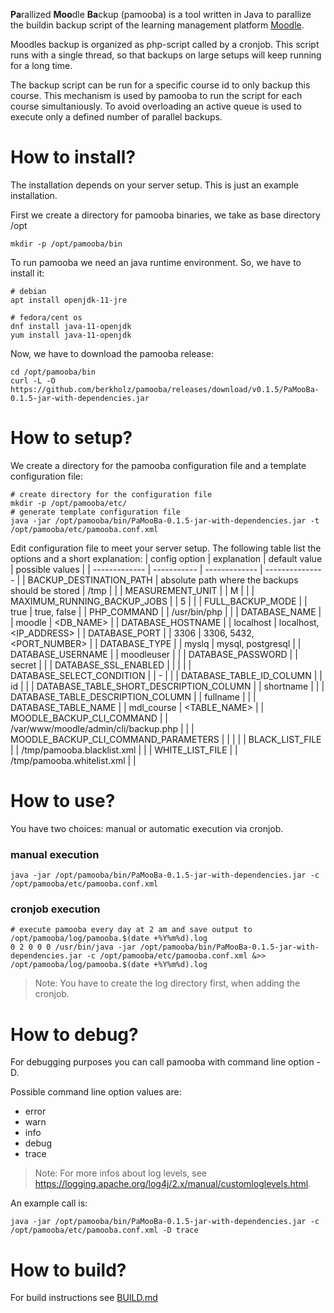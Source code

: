 **Pa**rallized **Moo**dle **Ba**ckup (pamooba) is a tool written in Java to parallize the buildin backup script of the learning management platform [Moodle](https://www.moodle.org/). 

Moodles backup is organized as php-script called by a cronjob. This script runs with a single thread, so that backups on large setups will keep running for a long time. 

The backup script can be run for a specific course id to only backup this course. This mechanism is used by pamooba to run the script for each course simultaniously. To avoid overloading an active queue is used to execute only a defined number of parallel backups.

# How to install?

The installation depends on your server setup. This is just an example installation.

First we create a directory for pamooba binaries, we take as base directory /opt

    mkdir -p /opt/pamooba/bin


To run pamooba we need an java runtime environment. So, we have to install it:

    # debian
    apt install openjdk-11-jre

    # fedora/cent os
    dnf install java-11-openjdk
    yum install java-11-openjdk

Now, we have to download the pamooba release:

    cd /opt/pamooba/bin
    curl -L -O https://github.com/berkholz/pamooba/releases/download/v0.1.5/PaMooBa-0.1.5-jar-with-dependencies.jar


# How to setup?
We create a directory for the pamooba configuration file and a template configuration file:

    # create directory for the configuration file
    mkdir -p /opt/pamooba/etc/
    # generate template configuration file
    java -jar /opt/pamooba/bin/PaMooBa-0.1.5-jar-with-dependencies.jar -t /opt/pamooba/etc/pamooba.conf.xml

Edit configuration file to meet your server setup.
The following table list the options and a short explanation:
| config option | explanation | default value | possible values |
| ------------- | ----------- | ------------- | --------------- |
| BACKUP_DESTINATION_PATH | absolute path where the backups should be stored | /tmp | <PATH> |
| MEASUREMENT_UNIT | | M | |
| MAXIMUM_RUNNING_BACKUP_JOBS | | 5 |  |
| FULL_BACKUP_MODE | | true | true, false |
| PHP_COMMAND | | /usr/bin/php | <PATH> |
| DATABASE_NAME | | moodle | <DB_NAME> |
| DATABASE_HOSTNAME | | localhost | localhost, <IP_ADDRESS> |
| DATABASE_PORT | | 3306 | 3306, 5432, <PORT_NUMBER> |
| DATABASE_TYPE | | myslq | mysql, postgresql |
| DATABASE_USERNAME | | moodleuser | |
| DATABASE_PASSWORD | | secret | |
| DATABASE_SSL_ENABLED | | | |
| DATABASE_SELECT_CONDITION | | - | |
| DATABASE_TABLE_ID_COLUMN | | id | |
| DATABASE_TABLE_SHORT_DESCRIPTION_COLUMN | | shortname | |
| DATABASE_TABLE_DESCRIPTION_COLUMN | | fullname | |
| DATABASE_TABLE_NAME | | mdl_course | <TABLE_NAME> |
| MOODLE_BACKUP_CLI_COMMAND | | /var/www/moodle/admin/cli/backup.php | <PATH> |
| MOODLE_BACKUP_CLI_COMMAND_PARAMETERS | | | |
| BLACK_LIST_FILE | | /tmp/pamooba.blacklist.xml | <PATH> |
| WHITE_LIST_FILE | | /tmp/pamooba.whitelist.xml | <PATH> |

    
# How to use?

You have two choices: manual or automatic execution via cronjob.

### manual execution 

    java -jar /opt/pamooba/bin/PaMooBa-0.1.5-jar-with-dependencies.jar -c /opt/pamooba/etc/pamooba.conf.xml

### cronjob execution
    
    # execute pamooba every day at 2 am and save output to /opt/pamooba/log/pamooba.$(date +%Y%m%d).log
    0 2 0 0 0 /usr/bin/java -jar /opt/pamooba/bin/PaMooBa-0.1.5-jar-with-dependencies.jar -c /opt/pamooba/etc/pamooba.conf.xml &>> /opt/pamooba/log/pamooba.$(date +%Y%m%d).log

    
> Note: You have to create the log directory first, when adding the cronjob.


# How to debug?
For debugging purposes you can call pamooba with command line option -D. 

Possible command line option values are:
 * error
 * warn
 * info
 * debug
 * trace

    
> Note: For more infos about log levels, see https://logging.apache.org/log4j/2.x/manual/customloglevels.html.

    
An example call is: 
    
    java -jar /opt/pamooba/bin/PaMooBa-0.1.5-jar-with-dependencies.jar -c /opt/pamooba/etc/pamooba.conf.xml -D trace


# How to build?
For build instructions see [BUILD.md](BUILD.md)
